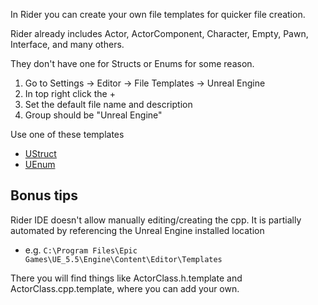
In Rider you can create your own file templates for quicker file creation.

Rider already includes Actor, ActorComponent, Character, Empty, Pawn, Interface, and many others.

They don't have one for Structs or Enums for some reason.

1. Go to Settings -> Editor -> File Templates -> Unreal Engine
2. In top right click the +
3. Set the default file name and description
4. Group should be "Unreal Engine"

Use one of these templates
* [UStruct](Struct.h)
* [UEnum](Enum.h)


## Bonus tips

Rider IDE doesn't allow manually editing/creating the cpp.
It is partially automated by referencing the Unreal Engine installed location
* e.g. `C:\Program Files\Epic Games\UE_5.5\Engine\Content\Editor\Templates`

There you will find things like ActorClass.h.template and ActorClass.cpp.template, where you can add your own. 

